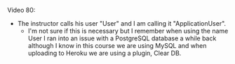 Video 80:

- The instructor calls his user "User" and I am calling it "ApplicationUser".
    - I'm not sure if this is necessary but I remember when using the name User I ran into an issue with a PostgreSQL
    database a while back although I know in this course we are using MySQL and when uploading to Heroku we are using
    a plugin, Clear DB.

